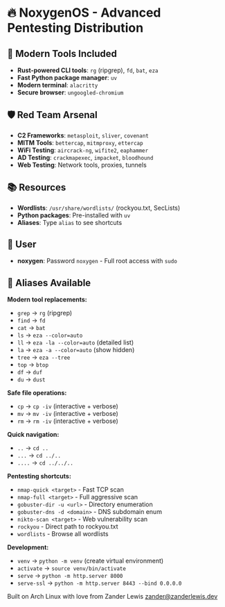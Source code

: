 # 🔥 NoxygenOS - Advanced Pentesting Distribution

## 🚀 Modern Tools Included
- **Rust-powered CLI tools**: `rg` (ripgrep), `fd`, `bat`, `eza`
- **Fast Python package manager**: `uv` 
- **Modern terminal**: `alacritty`
- **Secure browser**: `ungoogled-chromium`

## 🛡️ Red Team Arsenal
- **C2 Frameworks**: `metasploit`, `sliver`, `covenant`
- **MITM Tools**: `bettercap`, `mitmproxy`, `ettercap`
- **WiFi Testing**: `aircrack-ng`, `wifite2`, `eaphammer`
- **AD Testing**: `crackmapexec`, `impacket`, `bloodhound`
- **Web Testing**: Network tools, proxies, tunnels

## 📚 Resources
- **Wordlists**: `/usr/share/wordlists/` (rockyou.txt, SecLists)
- **Python packages**: Pre-installed with `uv`
- **Aliases**: Type `alias` to see shortcuts

## 👤 User
- **noxygen**: Password `noxygen` - Full root access with `sudo`

## 🚀 Aliases Available
**Modern tool replacements:**
- `grep` -> `rg` (ripgrep)
- `find` -> `fd` 
- `cat` -> `bat`
- `ls` -> `eza --color=auto`
- `ll` -> `eza -la --color=auto` (detailed list)
- `la` -> `eza -a --color=auto` (show hidden)
- `tree` -> `eza --tree`
- `top` -> `btop`
- `df` -> `duf`
- `du` -> `dust`

**Safe file operations:**
- `cp` -> `cp -iv` (interactive + verbose)
- `mv` -> `mv -iv` (interactive + verbose)  
- `rm` -> `rm -iv` (interactive + verbose)

**Quick navigation:**
- `..` -> `cd ..`
- `...` -> `cd ../..`
- `....` -> `cd ../../..`

**Pentesting shortcuts:**
- `nmap-quick <target>` - Fast TCP scan
- `nmap-full <target>` - Full aggressive scan  
- `gobuster-dir -u <url>` - Directory enumeration  
- `gobuster-dns -d <domain>` - DNS subdomain enum
- `nikto-scan <target>` - Web vulnerability scan
- `rockyou` - Direct path to rockyou.txt
- `wordlists` - Browse all wordlists

**Development:**
- `venv` -> `python -m venv` (create virtual environment)
- `activate` -> `source venv/bin/activate`
- `serve` -> `python -m http.server 8000`
- `serve-ssl` -> `python -m http.server 8443 --bind 0.0.0.0`

Built on Arch Linux with love from Zander Lewis <zander@zanderlewis.dev>
